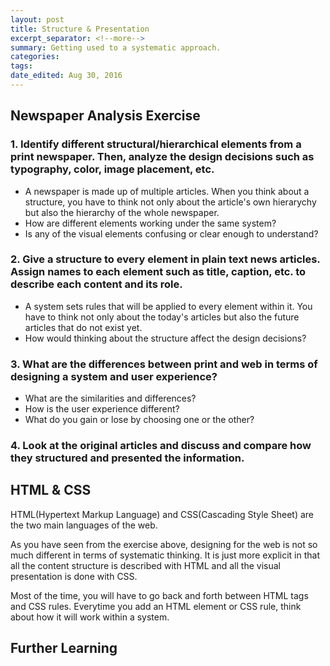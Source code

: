 ```yaml
---
layout: post	
title: Structure & Presentation
excerpt_separator: <!--more-->
summary: Getting used to a systematic approach.
categories:
tags:
date_edited: Aug 30, 2016
---
```



## Newspaper Analysis Exercise

### 1. Identify different structural/hierarchical elements from a print newspaper. Then, analyze the design decisions such as typography, color, image placement, etc.
- A newspaper is made up of multiple articles. When you think about a structure, you have to think not only about the article's own hierarychy but also the hierarchy of the whole newspaper. 
- How are different elements working under the same system?
- Is any of the visual elements confusing or clear enough to understand?

### 2. Give a structure to every element in plain text news articles. Assign names to each element such as title, caption, etc. to describe each content and its role.
- A system sets rules that will be applied to every element within it. You have to think not only about the today's articles but also the future articles that do not exist yet.
- How would thinking about the structure affect the design decisions?

### 3. What are the differences between print and web in terms of designing a system and user experience?
- What are the similarities and differences?
- How is the user experience different?
- What do you gain or lose by choosing one or the other?

### 4. Look at the original articles and discuss and compare how they structured and presented the information.

<!--
### 4. Recreate the same article with HTML and CSS.
-->



## HTML & CSS
HTML(Hypertext Markup Language) and CSS(Cascading Style Sheet) are the two main languages of the web.

As you have seen from the exercise above, designing for the web is not so much different in terms of systematic thinking. It is just more explicit in that all the content structure is described with HTML and all the visual presentation is done with CSS.

Most of the time, you will have to go back and forth between HTML tags and CSS rules. Everytime you add an HTML element or CSS rule, think about how it will work within a system.



## Further Learning
